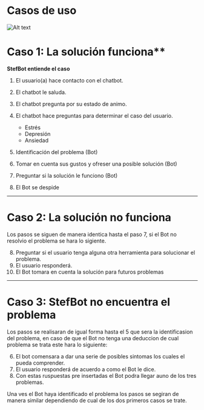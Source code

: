 # Casos de uso

![Alt text](https://github.com/Fismael18/StefBot/blob/main/Imagenes%20StefBot/16.jpg)

# Caso 1: La solución funciona**

**StefBot entiende el caso**

1. El usuario(a) hace contacto con el chatbot.
2. El chatbot le saluda.
3. El chatbot pregunta por su estado de animo.
4. El chatbot hace preguntas para determinar el caso del usuario.

    * Estrés

    - Depresión

    * Ansiedad

5. Identificación del problema (Bot)
6. Tomar en cuenta sus gustos y ofreser una posible solución (Bot)
7. Preguntar si la solución le funciono (Bot)
8. El Bot se despide
---
# Caso 2: La solución no funciona

Los pasos se siguen de manera identica hasta el paso 7, si el Bot no resolvio el problema se hara lo sigiente.

8. Preguntar si el usuario tenga alguna otra herramienta para solucionar el problema.
9. El usuario responderá.
10. El Bot tomara en cuenta la solución para futuros problemas
---

# Caso 3: StefBot no encuentra el problema

Los pasos se realisaran de igual forma hasta el 5 que sera la identificasion del problema, en caso de que el Bot no tenga una deduccion de cual problema se trata este hara lo siguiente:

6. El bot comensara a dar una serie de posibles sintomas los cuales el pueda comprender.
7. El usuario responderá de acuerdo a como el Bot le dice.
8. Con estas ruspuestas pre insertadas el Bot podra llegar auno de los tres problemas.

Una ves el Bot haya identificado el problema los pasos se segiran de manera similar dependiendo de cual de los dos primeros casos se trate.

